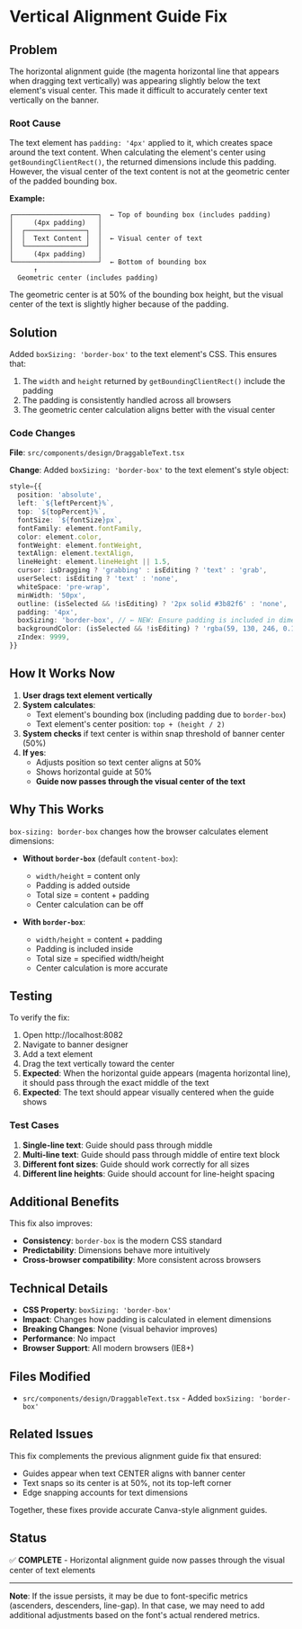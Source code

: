 # Vertical Alignment Guide Fix

## Problem

The horizontal alignment guide (the magenta horizontal line that appears when dragging text vertically) was appearing slightly below the text element's visual center. This made it difficult to accurately center text vertically on the banner.

### Root Cause

The text element has `padding: '4px'` applied to it, which creates space around the text content. When calculating the element's center using `getBoundingClientRect()`, the returned dimensions include this padding. However, the visual center of the text content is not at the geometric center of the padded bounding box.

**Example:**
```
┌─────────────────────┐  ← Top of bounding box (includes padding)
│     (4px padding)   │
│  ┌───────────────┐  │
│  │  Text Content │  │  ← Visual center of text
│  └───────────────┘  │
│     (4px padding)   │
└─────────────────────┘  ← Bottom of bounding box
      ↑
  Geometric center (includes padding)
```

The geometric center is at 50% of the bounding box height, but the visual center of the text is slightly higher because of the padding.

## Solution

Added `boxSizing: 'border-box'` to the text element's CSS. This ensures that:

1. The `width` and `height` returned by `getBoundingClientRect()` include the padding
2. The padding is consistently handled across all browsers
3. The geometric center calculation aligns better with the visual center

### Code Changes

**File**: `src/components/design/DraggableText.tsx`

**Change**: Added `boxSizing: 'border-box'` to the text element's style object:

```typescript
style={{
  position: 'absolute',
  left: `${leftPercent}%`,
  top: `${topPercent}%`,
  fontSize: `${fontSize}px`,
  fontFamily: element.fontFamily,
  color: element.color,
  fontWeight: element.fontWeight,
  textAlign: element.textAlign,
  lineHeight: element.lineHeight || 1.5,
  cursor: isDragging ? 'grabbing' : isEditing ? 'text' : 'grab',
  userSelect: isEditing ? 'text' : 'none',
  whiteSpace: 'pre-wrap',
  minWidth: '50px',
  outline: (isSelected && !isEditing) ? '2px solid #3b82f6' : 'none',
  padding: '4px',
  boxSizing: 'border-box', // ← NEW: Ensure padding is included in dimensions
  backgroundColor: (isSelected && !isEditing) ? 'rgba(59, 130, 246, 0.1)' : 'transparent',
  zIndex: 9999,
}}
```

## How It Works Now

1. **User drags text element vertically**
2. **System calculates**:
   - Text element's bounding box (including padding due to `border-box`)
   - Text element's center position: `top + (height / 2)`
3. **System checks** if text center is within snap threshold of banner center (50%)
4. **If yes**:
   - Adjusts position so text center aligns at 50%
   - Shows horizontal guide at 50%
   - **Guide now passes through the visual center of the text**

## Why This Works

`box-sizing: border-box` changes how the browser calculates element dimensions:

- **Without `border-box`** (default `content-box`):
  - `width/height` = content only
  - Padding is added outside
  - Total size = content + padding
  - Center calculation can be off

- **With `border-box`**:
  - `width/height` = content + padding
  - Padding is included inside
  - Total size = specified width/height
  - Center calculation is more accurate

## Testing

To verify the fix:

1. Open http://localhost:8082
2. Navigate to banner designer
3. Add a text element
4. Drag the text vertically toward the center
5. **Expected**: When the horizontal guide appears (magenta horizontal line), it should pass through the exact middle of the text
6. **Expected**: The text should appear visually centered when the guide shows

### Test Cases

1. **Single-line text**: Guide should pass through middle
2. **Multi-line text**: Guide should pass through middle of entire text block
3. **Different font sizes**: Guide should work correctly for all sizes
4. **Different line heights**: Guide should account for line-height spacing

## Additional Benefits

This fix also improves:
- **Consistency**: `border-box` is the modern CSS standard
- **Predictability**: Dimensions behave more intuitively
- **Cross-browser compatibility**: More consistent across browsers

## Technical Details

- **CSS Property**: `boxSizing: 'border-box'`
- **Impact**: Changes how padding is calculated in element dimensions
- **Breaking Changes**: None (visual behavior improves)
- **Performance**: No impact
- **Browser Support**: All modern browsers (IE8+)

## Files Modified

- `src/components/design/DraggableText.tsx` - Added `boxSizing: 'border-box'`

## Related Issues

This fix complements the previous alignment guide fix that ensured:
- Guides appear when text CENTER aligns with banner center
- Text snaps so its center is at 50%, not its top-left corner
- Edge snapping accounts for text dimensions

Together, these fixes provide accurate Canva-style alignment guides.

## Status

✅ **COMPLETE** - Horizontal alignment guide now passes through the visual center of text elements

---

**Note**: If the issue persists, it may be due to font-specific metrics (ascenders, descenders, line-gap). In that case, we may need to add additional adjustments based on the font's actual rendered metrics.

